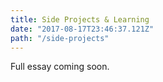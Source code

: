```yaml
---
title: Side Projects & Learning
date: "2017-08-17T23:46:37.121Z"
path: "/side-projects"
---
```


Full essay coming soon.
